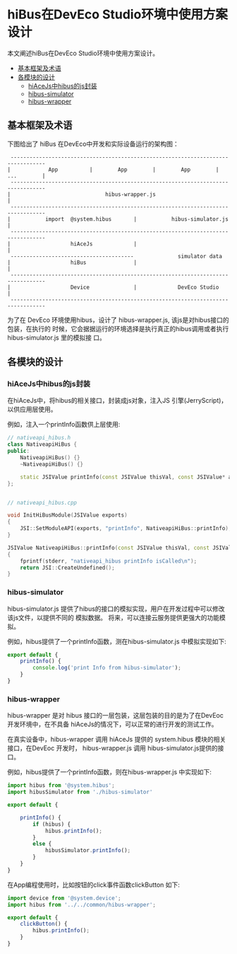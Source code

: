 # hiBus在DevEco Studio环境中使用方案设计


本文阐述hiBus在DevEco Studio环境中使用方案设计。

- [基本框架及术语](#基本框架及术语)
- [各模块的设计](#各模块的设计)
   + [hiAceJs中hibus的js封装](#hiacejs中hibus的js封装)
   + [hibus-simulator](#hibus-simulator)
   + [hibus-wrapper](#hibus-wrapper)


## 基本框架及术语

下图给出了 hiBus 在DevEco中开发和实际设备运行的架构图：

```
 ---------------------------------------------------------------------------------
|            App          |        App        |        App        |    ...        |
 ---------------------------------------------------------------------------------
|                              hibus-wrapper.js                                   |
 ---------------------------------------------------------------------------------
|           import  @system.hibus       |           hibus-simulator.js            |
 ---------------------------------------------------------------------------------
|                   hiAceJs             |                                         |
 ---------------------------------------              simulator data
|                   hiBus               |                                         |
 ---------------------------------------------------------------------------------
|                   Device              |             DevEco Studio               |
 ---------------------------------------------------------------------------------
```

为了在 DevEco 环境使用hibus，设计了 hibus-wrapper.js, 该js是对hibus接口的包装，在执行的
时候，它会据据运行的环境选择是执行真正的hibus调用或者执行 hibus-simulator.js 里的模拟接
口。

## 各模块的设计

### hiAceJs中hibus的js封装

在hiAceJs中，将hibus的相关接口，封装成js对象，注入JS 引擎(JerryScript)，以供应用层使用。

例如，注入一个printInfo函数供上层使用:

```c++
// nativeapi_hibus.h
class NativeapiHiBus {
public:
    NativeapiHiBus() {}
    ~NativeapiHiBus() {}

    static JSIValue printInfo(const JSIValue thisVal, const JSIValue* args, uint8_t argsNum);
};


// nativeapi_hibus.cpp

void InitHiBusModule(JSIValue exports)
{
    JSI::SetModuleAPI(exports, "printInfo", NativeapiHiBus::printInfo);
}

JSIValue NativeapiHiBus::printInfo(const JSIValue thisVal, const JSIValue* args, uint8_t argsNum)
{
    fprintf(stderr, "nativeapi_hibus printInfo isCalled\n");
    return JSI::CreateUndefined();
}

```


### hibus-simulator

hibus-simulator.js 提供了hibus的接口的模拟实现，用户在开发过程中可以修改该js文件，以提供不同的
模拟数据。
将来，可以连接云服务提供更强大的功能模拟。

例如，hibus提供了一个printInfo函数，测在hibus-simulator.js 中模拟实现如下:

```js
export default {
    printInfo() {
        console.log('print Info from hibus-simulator');
    }
}
```

### hibus-wrapper

hibus-wrapper 是对 hibus 接口的一层包装，这层包装的目的是为了在DevEoc 开发环境中，在不具备
hiAceJs的情况下，可以正常的进行开发的测试工作。

在真实设备中，hibus-wrapper 调用 hiAceJs 提供的 system.hibus 模块的相关接口，在DevEoc 开发时，
hibus-wrapper.js 调用 hibus-simulator.js提供的接口。


例如，hibus提供了一个printInfo函数，则在hibus-wrapper.js 中实现如下:

```js
import hibus from '@system.hibus';
import hibusSimulator from './hibus-simulator'

export default {

    printInfo() {
        if (hibus) {
            hibus.printInfo();
        }
        else {
            hibusSimulator.printInfo();
        }
    }
}
```

在App编程使用时，比如按钮的click事件函数clickButton 如下:

```js
import device from '@system.device';
import hibus from '../../common/hibus-wrapper';

export default {
    clickButton() {
        hibus.printInfo();
    }
}

```


